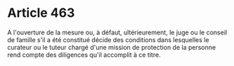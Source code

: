 # Article 463

A l'ouverture de la mesure ou, à défaut, ultérieurement, le juge ou le conseil de famille s'il a été constitué décide des conditions dans lesquelles le curateur ou le tuteur chargé d'une mission de protection de la personne rend compte des diligences qu'il accomplit à ce titre.
